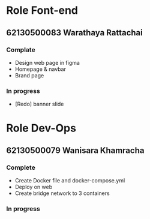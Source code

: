 # Role Font-end<br>
## 62130500083 Warathaya Rattachai<br>

### Complate
- Design web page in figma<br>
- Homepage & navbar
- Brand page

### In progress
- [Redo] banner slide

# Role Dev-Ops<br>
## 62130500079 Wanisara Khamracha<br>

### Complete
- Create Docker file and docker-compose.yml
- Deploy on web
- Create bridge network to 3 containers
### In progress
